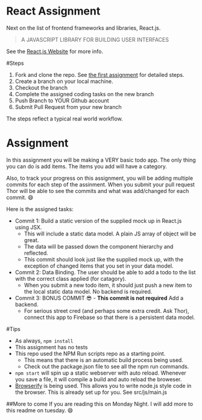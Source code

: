 # React Assignment
Next on the list of frontend frameworks and libraries, React.js.

>A JAVASCRIPT LIBRARY FOR BUILDING USER INTERFACES

See the [React.js Website](https://facebook.github.io/react/) for more info.

#Steps
1. Fork and clone the repo. See [the first assignment](https://github.com/UVU-DigitalMedia/DGM3780-Assign1) for detailed steps.
2.  Create a branch on your local machine.
3. Checkout the branch
4. Complete the assigned coding tasks on the new branch
5. Push Branch to YOUR Github account
6. Submit Pull Request from your new branch

The steps reflect a typical real world workflow.

# Assignment

In this assignment you will be making a VERY basic todo app. The only thing you can do is add items. The items you add will have a category.

Also, to track your progress on this assignment, you will be adding multiple commits for each step of the assinment. When you submit your pull request Thor will be able to see the commits and what was add/changed for each commit. :smile:

Here is the assigned tasks:

* Commit 1: Build a static version of the supplied mock up in React.js using JSX.
    * This will include a static data model. A plain JS array of object will be great.
    * The data will be passed down the component hierarchy and reflected.
    * This commit should look just like the supplied mock up, with the exception of changed items that you set in your data model.
* Commit 2: Data Binding. The user should be able to add a todo to the list with the correct class applied (for catagory).
    * When you submit a new todo item, it should just push a new item to the local static data model. No backend is required.
* Commit 3: BONUS COMMIT :sunglasses:  - **This commit is not required** Add a backend.
    * For serious street cred (and perhaps some extra credit. Ask Thor), connect this app to Firebase so that there is a persistent data model.



#Tips
- As always, ````npm install````
- This assignment has no tests
- This repo used the NPM Run scripts repo as a starting point.
    - This means that there is an automatic build process being used.
    - Check out the package.json file to see all the npm run commands.
- ````npm start```` will spin up a static webserver with auto reload. Whenever you save a file, it will compile a build and auto reload the broweser.
- [Browserify](http://browserify.org/) is being used. This allows you to write node.js style code in the browser. This is already set up for you. See src/js/main.js

##More to come
If you are reading this on Monday Night. I will add more to this readme on tuesday. :smile:
